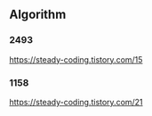 ## Algorithm

### 2493
https://steady-coding.tistory.com/15

### 1158
https://steady-coding.tistory.com/21
